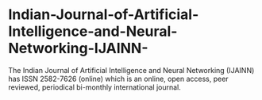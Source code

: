 # Indian-Journal-of-Artificial-Intelligence-and-Neural-Networking-IJAINN-
The Indian Journal of Artificial Intelligence and Neural Networking (IJAINN) has ISSN 2582-7626 (online) which is an online, open access, peer reviewed, periodical bi-monthly international journal. 
